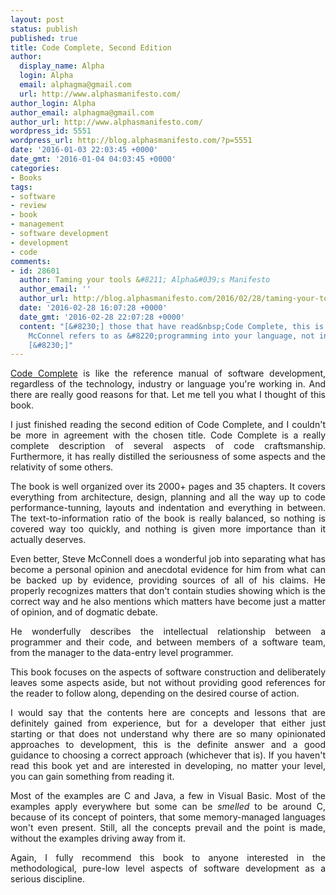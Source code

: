 ```yaml
---
layout: post
status: publish
published: true
title: Code Complete, Second Edition
author:
  display_name: Alpha
  login: Alpha
  email: alphagma@gmail.com
  url: http://www.alphasmanifesto.com/
author_login: Alpha
author_email: alphagma@gmail.com
author_url: http://www.alphasmanifesto.com/
wordpress_id: 5551
wordpress_url: http://blog.alphasmanifesto.com/?p=5551
date: '2016-01-03 22:03:45 +0000'
date_gmt: '2016-01-04 04:03:45 +0000'
categories:
- Books
tags:
- software
- review
- book
- management
- software development
- development
- code
comments:
- id: 28601
  author: Taming your tools &#8211; Alpha&#039;s Manifesto
  author_email: ''
  author_url: http://blog.alphasmanifesto.com/2016/02/28/taming-your-tools/
  date: '2016-02-28 16:07:28 +0000'
  date_gmt: '2016-02-28 22:07:28 +0000'
  content: "[&#8230;] those that have read&nbsp;Code Complete, this is what Steve
    McConnel refers to as &#8220;programming into your language, not in it&#8221;.
    [&#8230;]"
---
```

<p style="text-align: justify;"><a href="http://cc2e.com/">Code Complete</a> is like the reference manual of software development, regardless of the technology, industry or language you're working in. And there are really good reasons for that. Let me tell you what I thought of this book.</p>
<p><!--more--></p>
<p style="text-align: justify;">I just finished reading the second edition of Code Complete, and I couldn't be more in agreement with the chosen title. Code Complete is a really complete description of several aspects of code craftsmanship. Furthermore, it has really distilled the seriousness of some aspects and the relativity of some others.</p>
<p style="text-align: justify;">The book is well organized over its 2000+ pages and 35 chapters. It covers everything from architecture, design, planning and all the way up to code performance-tunning, layouts and indentation and everything in between. The text-to-information ratio of the book is really balanced, so nothing is covered way too quickly, and nothing is given more importance than it actually deserves.</p>
<p style="text-align: justify;">Even better, Steve McConnell does a wonderful job into separating what has become a personal opinion and anecdotal evidence for him from what can be backed up by evidence, providing sources of all of his claims. He properly recognizes matters that don't contain studies showing which is the correct way and he also mentions which matters have become just a matter of opinion, and of dogmatic debate.</p>
<p style="text-align: justify;">He wonderfully describes the intellectual relationship between a programmer and their code, and between&nbsp;members of a software team, from the manager to the data-entry level programmer.</p>
<p style="text-align: justify;">This book focuses on the aspects of software construction and deliberately leaves some aspects aside, but not without providing good references for the reader to follow along, depending on the desired course of action.</p>
<p style="text-align: justify;">I would say that the contents here are concepts and lessons that are definitely gained from experience, but for a developer that either just starting or that does not understand why there are so many opinionated approaches to development, this is the definite answer and a good guidance to choosing a correct approach (whichever that is). If you haven't read this book yet and are interested in developing, no matter your level, you can gain something from reading it.</p>
<p style="text-align: justify;">Most of the examples are C and Java, a few in Visual Basic. Most of the examples apply everywhere but some can be&nbsp;<em>smelled</em> to be around C, because of its concept of pointers, that some memory-managed languages won't even present. Still, all the concepts prevail and the point is made, without the examples driving away from it.</p>
<p style="text-align: justify;">Again, I fully recommend this book to anyone interested in the methodological, pure-low level aspects of software development as a serious discipline.</p>
